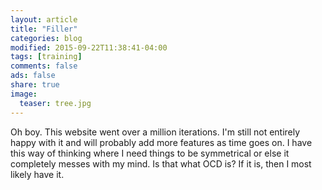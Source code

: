 ```yaml
---
layout: article
title: "Filler"
categories: blog
modified: 2015-09-22T11:38:41-04:00
tags: [training]
comments: false
ads: false
share: true
image:
  teaser: tree.jpg
---
```


Oh boy. This website went over a million iterations. I'm still not entirely happy with it and will probably add more features as time goes on.
I have this way of thinking where I need things to be symmetrical or else it completely messes with my mind. Is that what OCD is? If it is, then 
I most likely have it.


